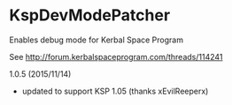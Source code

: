 # KspDevModePatcher
Enables debug mode for Kerbal Space Program

See http://forum.kerbalspaceprogram.com/threads/114241

1.0.5 (2015/11/14)
- updated to support KSP 1.05 (thanks xEvilReeperx)
